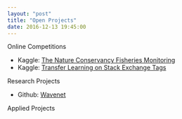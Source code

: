 ```yaml
---
layout: "post"
title: "Open Projects"
date: 2016-12-13 19:45:00
---
```


Online Competitions

- Kaggle: [The Nature Conservancy Fisheries Monitoring](https://www.kaggle.com/c/the-nature-conservancy-fisheries-monitoring)
- Kaggle: [Transfer Learning on Stack Exchange Tags](https://www.kaggle.com/c/transfer-learning-on-stack-exchange-tags)

Research Projects

- Github: [Wavenet](https://github.com/yaledatascience/wavenet)

Applied Projects
